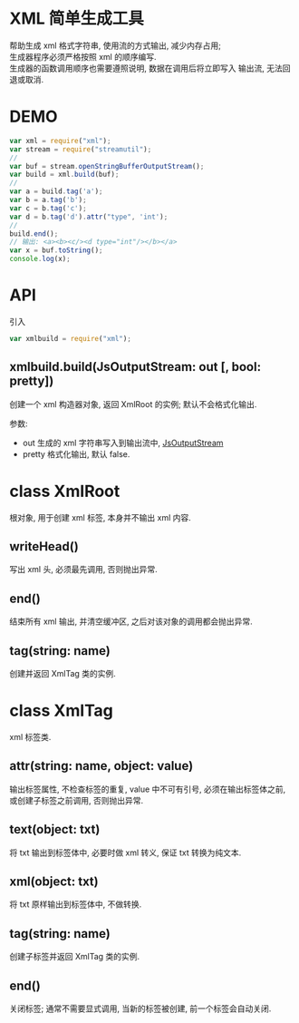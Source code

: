 # XML 简单生成工具

帮助生成 xml 格式字符串, 使用流的方式输出, 减少内存占用;  
生成器程序必须严格按照 xml 的顺序编写.  
生成器的函数调用顺序也需要遵照说明, 数据在调用后将立即写入
输出流, 无法回退或取消.


# DEMO

```js
var xml = require("xml");
var stream = require("streamutil");
//
var buf = stream.openStringBufferOutputStream();
var build = xml.build(buf);
//
var a = build.tag('a');
var b = a.tag('b');
var c = b.tag('c');
var d = b.tag('d').attr("type", 'int');
//
build.end();
// 输出: <a><b><c/><d type="int"/></b></a>
var x = buf.toString();
console.log(x);
```


# API

引入

```js
var xmlbuild = require("xml");
```

## xmlbuild.build(JsOutputStream: out [, bool: pretty])

创建一个 xml 构造器对象, 返回 XmlRoot 的实例; 默认不会格式化输出.

参数:

* out 生成的 xml 字符串写入到输出流中, [JsOutputStream](docs/api-streamutil.md) 
* pretty 格式化输出, 默认 false.


# class XmlRoot

根对象, 用于创建 xml 标签, 本身并不输出 xml 内容.

## writeHead()

写出 xml 头, 必须最先调用, 否则抛出异常.


## end()

结束所有 xml 输出, 并清空缓冲区, 之后对该对象的调用都会抛出异常.


## tag(string: name)

创建并返回 XmlTag 类的实例.


# class XmlTag

xml 标签类.


## attr(string: name, object: value)

输出标签属性, 不检查标签的重复, value 中不可有引号, 
必须在输出标签体之前, 或创建子标签之前调用, 否则抛出异常.


## text(object: txt)

将 txt 输出到标签体中, 必要时做 xml 转义, 保证 txt 转换为纯文本.


## xml(object: txt)

将 txt 原样输出到标签体中, 不做转换.


## tag(string: name)

创建子标签并返回 XmlTag 类的实例.


## end()

关闭标签; 通常不需要显式调用, 当新的标签被创建, 前一个标签会自动关闭.